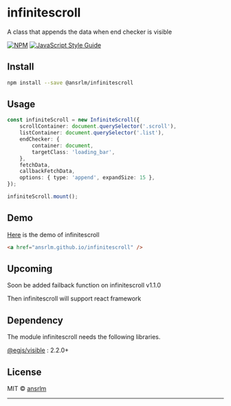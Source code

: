 # infinitescroll

A class that appends the data when end checker is visible

[![NPM](https://img.shields.io/npm/v/@ansrlm/infinitescroll.svg)](https://www.npmjs.com/package/@ansrlm/infinitescroll) [![JavaScript Style Guide](https://img.shields.io/badge/code_style-standard-brightgreen.svg)](https://standardjs.com)

## Install

```bash
npm install --save @ansrlm/infinitescroll
```

## Usage

```ts
const infiniteScroll = new InfiniteScroll({
	scrollContainer: document.querySelector('.scroll'),
	listContainer: document.querySelector('.list'),
	endChecker: {
		container: document,
		targetClass: 'loading_bar',
	},
	fetchData,
	callbackFetchData,
	options: { type: 'append', expandSize: 15 },
});

infiniteScroll.mount();
```

## Demo

[Here](https://ansrlm.github.io/infinitescroll/) is the demo of infinitescroll

```html
<a href="ansrlm.github.io/infinitescroll" />
```

## Upcoming

Soon be added failback function on infinitescroll v1.1.0

Then infinitescroll will support react framework

## Dependency

The module infinitescroll needs the following libraries.

[@egjs/visible](https://www.npmjs.com/package/@egjs/visible) : 2.2.0+

## License

MIT © [ansrlm](https://github.com/ansrlm)

---
